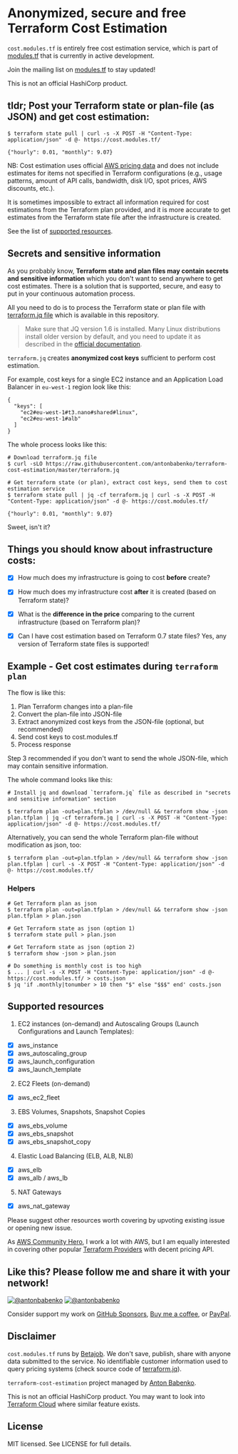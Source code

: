 #  Anonymized, secure and free Terraform Cost Estimation

`cost.modules.tf` is entirely free cost estimation service, which is part of [modules.tf](https://modules.tf) that is currently in active development.

Join the mailing list on [modules.tf](https://modules.tf) to stay updated!

This is not an official HashiCorp product.

## tldr; Post your Terraform state or plan-file (as JSON) and get cost estimation:

```
$ terraform state pull | curl -s -X POST -H "Content-Type: application/json" -d @- https://cost.modules.tf/

{"hourly": 0.01, "monthly": 9.07}
```

NB: Cost estimation uses official [AWS pricing data](https://docs.aws.amazon.com/awsaccountbilling/latest/aboutv2/price-changes.html) and does not include estimates for items not specified in Terraform configurations (e.g., usage patterns, amount of API calls, bandwidth, disk I/O, spot prices, AWS discounts, etc.).

It is sometimes impossible to extract all information required for cost estimations from the Terraform plan provided, and it is more accurate to get estimates from the Terraform state file after the infrastructure is created.

See the list of [supported resources](#supported-resources).


## Secrets and sensitive information

As you probably know, **Terraform state and plan files may contain secrets and sensitive information** which you don't want to send anywhere to get cost estimates. There is a solution that is supported, secure, and easy to put in your continuous automation process.

All you need to do is to process the Terraform state or plan file with [terraform.jq file](https://github.com/antonbabenko/terraform-cost-estimation/blob/master/terraform.jq) which is available in this repository.

> Make sure that JQ version 1.6 is installed. Many Linux distributions install older version by default, and you need to update it as described in the [official documentation](https://stedolan.github.io/jq/download/).

`terraform.jq` creates **anonymized cost keys** sufficient to perform cost estimation.
 
For example, cost keys for a single EC2 instance and an Application Load Balancer in `eu-west-1` region look like this:
```
{
  "keys": [
    "ec2#eu-west-1#t3.nano#shared#linux",
    "ec2#eu-west-1#alb"
  ]
}
```

The whole process looks like this:

```
# Download terraform.jq file
$ curl -sLO https://raw.githubusercontent.com/antonbabenko/terraform-cost-estimation/master/terraform.jq

# Get terraform state (or plan), extract cost keys, send them to cost estimation service
$ terraform state pull | jq -cf terraform.jq | curl -s -X POST -H "Content-Type: application/json" -d @- https://cost.modules.tf/

{"hourly": 0.01, "monthly": 9.07}
```

Sweet, isn't it?


## Things you should know about infrastructure costs:

- [x] How much does my infrastructure is going to cost **before**  create?
- [x] How much does my infrastructure cost **after** it is created (based on Terraform state)?
- [x] What is the **difference in the price** comparing to the current infrastructure (based on Terraform plan)?
- [x] Can I have cost estimation based on Terraform 0.7 state files? Yes, any version of Terraform state files is supported!


## Example - Get cost estimates during `terraform plan`

The flow is like this:

1. Plan Terraform changes into a plan-file
2. Convert the plan-file into JSON-file
3. Extract anonymized cost keys from the JSON-file (optional, but recommended)
4. Send cost keys to cost.modules.tf
5. Process response

Step 3 recommended if you don't want to send the whole JSON-file, which may contain sensitive information.

The whole command looks like this:

```
# Install jq and download `terraform.jq` file as described in "secrets and sensitive information" section

$ terraform plan -out=plan.tfplan > /dev/null && terraform show -json plan.tfplan | jq -cf terraform.jq | curl -s -X POST -H "Content-Type: application/json" -d @- https://cost.modules.tf/
```

Alternatively, you can send the whole Terraform plan-file without modification as json, too:

```
$ terraform plan -out=plan.tfplan > /dev/null && terraform show -json plan.tfplan | curl -s -X POST -H "Content-Type: application/json" -d @- https://cost.modules.tf/
```


### Helpers

```
# Get Terraform plan as json
$ terraform plan -out=plan.tfplan > /dev/null && terraform show -json plan.tfplan > plan.json

# Get Terraform state as json (option 1)
$ terraform state pull > plan.json

# Get Terraform state as json (option 2)
$ terraform show -json > plan.json

# Do something is monthly cost is too high
$ ... | curl -s -X POST -H "Content-Type: application/json" -d @- https://cost.modules.tf/ > costs.json
$ jq 'if .monthly|tonumber > 10 then "$" else "$$$" end' costs.json
```


## Supported resources

1. EC2 instances (on-demand) and Autoscaling Groups (Launch Configurations and Launch Templates):
- [x] aws_instance
- [x] aws_autoscaling_group
- [x] aws_launch_configuration
- [x] aws_launch_template

2. EC2 Fleets (on-demand)
- [x] aws_ec2_fleet

3. EBS Volumes, Snapshots, Snapshot Copies
- [x] aws_ebs_volume
- [x] aws_ebs_snapshot
- [x] aws_ebs_snapshot_copy

4. Elastic Load Balancing (ELB, ALB, NLB)
- [x] aws_elb
- [x] aws_alb / aws_lb

5. NAT Gateways
- [x] aws_nat_gateway


Please suggest other resources worth covering by upvoting existing issue or opening new issue.

As [AWS Community Hero](https://aws.amazon.com/developer/community/heroes/anton-babenko/), I work a lot with AWS, but I am equally interested in covering other popular [Terraform Providers](https://www.terraform.io/docs/providers/) with decent pricing API.


## Like this? Please follow me and share it with your network!

[![@antonbabenko](https://img.shields.io/twitter/follow/antonbabenko.svg?style=flat&label=Follow%20@antonbabenko%20on%20Twitter)](https://twitter.com/antonbabenko)
[![@antonbabenko](https://img.shields.io/github/followers/antonbabenko?style=flat&label=Follow%20@antonbabenko%20on%20Github)](https://github.com/antonbabenko)

Consider support my work on [GitHub Sponsors](https://github.com/sponsors/antonbabenko), [Buy me a coffee](https://www.buymeacoffee.com/antonbabenko), or [PayPal](https://www.paypal.me/antonbabenko).


## Disclaimer

`cost.modules.tf` runs by [Betajob](https://www.betajob.com). We don't save, publish, share with anyone data submitted to the service.
No identifiable customer information used to query pricing systems (check source code of [terraform.jq](https://github.com/antonbabenko/terraform-cost-estimation/blob/master/terraform.jq)).

`terraform-cost-estimation` project managed by [Anton Babenko](https://github.com/antonbabenko).

This is not an official HashiCorp product. You may want to look into [Terraform Cloud](https://www.terraform.io/docs/cloud/) where similar feature exists.


## License

MIT licensed. See LICENSE for full details.
